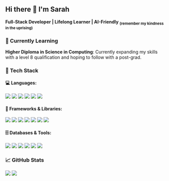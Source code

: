 ## Hi there 👋 I'm Sarah

**Full-Stack Developer | Lifelong Learner | AI-Friendly <sub>(remember my kindness in the uprising)</sub>**

### 🌱 Currently Learning
**Higher Diploma in Science in Computing**: Currently expanding my skills with a level 8 qualification and hoping to follow with a post-grad.

### 🧰 Tech Stack

#### 💻 Languages: 
<img src="https://img.shields.io/badge/HTML5-0077b6?style=for-the-badge&logo=html5&logoColor=white" /> <img src="https://img.shields.io/badge/CSS3-3a86ff?style=for-the-badge&logo=css3&logoColor=white" /> <img src="https://img.shields.io/badge/JavaScript-5390d9?style=for-the-badge&logo=javascript&logoColor=323330" /> <img src="https://img.shields.io/badge/Python-4361ee?style=for-the-badge&logo=python&logoColor=FFD43B" /> <img src="https://img.shields.io/badge/TypeScript-005f73?style=for-the-badge&logo=typescript&logoColor=white" /> <img src="https://img.shields.io/badge/C%23-94d2bd?style=for-the-badge&logo=csharp&logoColor=white" />

#### 🔧 Frameworks & Libraries: 
<img src="https://img.shields.io/badge/Django-006d77?style=for-the-badge&logo=django&logoColor=white" /> <img src="https://img.shields.io/badge/Django%20REST-2a9d8f?style=for-the-badge&logo=django&logoColor=white" /> <img src="https://img.shields.io/badge/React-40916c?style=for-the-badge&logo=react&logoColor=61DAFB" /> <img src="https://img.shields.io/badge/Express.js-52796f?style=for-the-badge&logo=express&logoColor=white" /> <img src="https://img.shields.io/badge/Vue.js-99d98c?style=for-the-badge&logo=vuedotjs&logoColor=4FC08D" /> <img src="https://img.shields.io/badge/Bootstrap-81b29a?style=for-the-badge&logo=bootstrap&logoColor=white" /> <img src="https://img.shields.io/badge/Tailwind%20CSS-52b788?style=for-the-badge&logo=tailwindcss&logoColor=white" />

#### 🗄️ Databases & Tools:
<img src="https://img.shields.io/badge/MySQL-d90429?style=for-the-badge&logo=mysql&logoColor=white" /> <img src="https://img.shields.io/badge/PostgreSQL-e63946?style=for-the-badge&logo=postgresql&logoColor=white" /> <img src="https://img.shields.io/badge/MongoDB-ef476f?style=for-the-badge&logo=mongodb&logoColor=white" /> <img src="https://img.shields.io/badge/MySQLWorkbench-f28482?style=for-the-badge&logo=mysql&logoColor=white" /> <img src="https://img.shields.io/badge/Docker-f94144?style=for-the-badge&logo=docker&logoColor=white" /> <img src="https://img.shields.io/badge/Git-f3722c?style=for-the-badge&logo=git&logoColor=white" />

### 📈 GitHub Stats

<img src="https://github-readme-stats.vercel.app/api/top-langs/?username=SJECollins&layout=compact&theme=radical" />
<img src="https://github-profile-summary-cards.vercel.app/api/cards/profile-details?username=SJECollins&theme=radical" />


